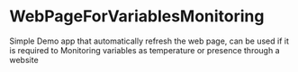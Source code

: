 # WebPageForVariablesMonitoring
Simple Demo app that automatically refresh the web page, can be used if it is required to Monitoring variables as temperature or presence through a website
